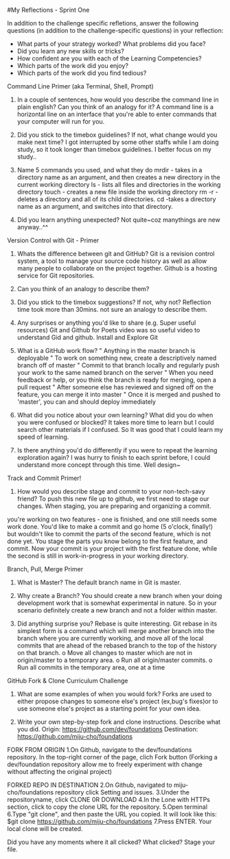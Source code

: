 #My Reflections - Sprint One 



In addition to the challenge specific refletions, answer the following questions (in addition to the challenge-specific questions) in your reflection:



* What parts of your strategy worked? What problems did you face?
* Did you learn any new skills or tricks?
* How confident are you with each of the Learning Competencies?
* Which parts of the work did you enjoy?
* Which parts of the work did you find tedious?



Command Line Primer (aka Terminal, Shell, Prompt)
1.	In a couple of sentences, how would you describe the command line in plain english? Can you think of an analogy for it?
A command line is a horizontal line on an interface that you're able to enter           commands that your computer will run for you. 

2.	Did you stick to the timebox guidelines? If not, what change would you make next time? 
I got interrupted by some other staffs while I am doing study, so it took longer than timebox guidelines. I better focus on my study..

3.	Name 5 commands you used, and what they do
mrdir - takes in a directory name as an argument, and then creates a new directory in the current working directory
ls  - lists all files and directories in the working directory
touch - creates a new file inside the working directory
rm -r - deletes a directory and all of its child directories.
 cd -takes a directory name as an argument, and switches into that directory.

4.	Did you learn anything unexpected? Not quite~coz manythings are new anyway..^^


Version Control with Git - Primer

1.	Whats the difference between git and GitHub?
Git is a revision control system, a tool to manage your source code history as well as allow many people to collaborate on the project together.
Github is a hosting service for Git repositories.

2.	Can you think of an analogy to describe them?

3.	Did you stick to the timebox suggestions? If not, why not?
Reflection time took more than 30mins. not sure an analogy to describe them.

4.	Any surprises or anything you'd like to share (e.g. Super useful resources)
Git and Github for Poets video was so useful video to understand Gid and github.
Install and Explore Git

1.	What is a GitHub work flow?
"	Anything in the master branch is deployable
"	To work on something new, create a descriptively named branch off of master 
"	Commit to that branch locally and regularly push your work to the same named branch on the server
"	When you need feedback or help, or you think the branch is ready for merging, open a pull request 
"	After someone else has reviewed and signed off on the feature, you can merge it into master
"	Once it is merged and pushed to 'master', you can and should deploy immediately

2.	What did you notice about your own learning? What did you do when you were confused or blocked?
It takes more time to learn but  I could search other materials if I confused.
So It was good that I could learn my speed of learning.

3.	Is there anything you'd do differently if you were to repeat the learning exploration again? 
I was hurry to finish to each sprint before, I could understand more concept through this time. Well design~

Track and Commit Primer!

1.	How would you describe stage and commit to your non-tech-savy friend?
To push this new file up to github, we first need to stage our changes. 
When staging, you are preparing and organizing a commit.

you're working on two features - one is finished, and one still needs some work done. You'd like to make a commit and go home (5 o'clock, finally!) but wouldn't like to commit the parts of the second feature, which is not done yet. You stage the parts you know belong to the first feature, and commit. Now your commit is your project with the first feature done, while the second is still in work-in-progress in your working directory.

Branch, Pull, Merge Primer

1.	What is Master?
The default branch name in Git is master.

2.	Why create a Branch?
You should create a new branch when your doing development work that is somewhat experimental in nature. So in your scenario definitely create a new branch and not a folder within master. 

3.	Did anything surprise you?
Rebase is quite interesting. 
Git rebase in its simplest form is a command which will merge another branch into the branch where you are currently working, and move all of the local commits that are ahead of the rebased branch to the top of the history on that branch.
o	Move all changes to master which are not in origin/master to a temporary area.
o	Run all origin/master commits.
o	Run all commits in the temporary area, one at a time

GitHub Fork & Clone Curriculum Challenge

1. What are some examples of when you would fork?
Forks are used to either propose changes to someone else's project (ex,bug's fixes)or to use someone else's project as a starting point for your own idea.

2. Write your own step-by-step fork and clone instructions. Describe what you did.
 Origin: https://github.com/dev/foundations
Destination: https://github.com/miju-cho/foundations

FORK FROM ORIGIN
1.On Github, navigate to the dev/foundations repository. In the top-right corner of the page, clich Fork button 
(Forking a dev/foundation repository allow me to freely experiment with change without affecting the original project)

FORKED REPO IN DESTINATION
2.On Github, navigated to miju-cho/foundations repository
click Setting and issues.
3.Under the repositoryname, click CLONE 0R DOWNLOAD
4.In the Lone with HTTPs section, click to copy the clone URL for the repository.
5.Open terminal
6.Type "git clone", and then paste the URL you copied. It will look like this:
$git clone https://github.com/miju-cho/foundations
7.Press ENTER. Your local clone will be created.

Did you have any moments where it all clicked? What clicked?
Stage your file.
